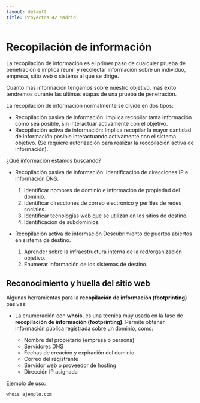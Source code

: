 ```yaml
---
layout: default
title: Proyectos 42 Madrid
---
```


# Recopilación de información

La recopilación de información es el primer paso de cualquier prueba de penetración e implica reunir y recolectar información sobre un individuo, empresa, sitio web o sistema al que se dirige.

Cuanto más información tengamos sobre nuestro objetivo, más éxito tendremos durante las últimas etapas de una prueba de penetración.

La recopilación de información normalmente se divide en dos tipos:

- Recopilación pasiva de información: Implica recopilar tanta información como sea posible, sin interactuar activamente con el objetivo.
- Recopilación activa de información: Implica recopilar la mayor cantidad de información posible interactuando activamente con el sistema objetivo. (Se requiere autorización para realizar la recopilación activa de información).

¿Qué información estamos buscando?

- Recopilación pasiva de información:
	Identificación de direcciones IP e información DNS.
	1. Identificar nombres de dominio e información de propiedad del dominio.
	2.  Identificar direcciones de correo electrónico y perfiles de redes sociales.
	3. Identificar tecnologías web que se utilizan en los sitios de destino.
	4. Identificación de subdominios.
	
- Recopilación activa de información
   Descubrimiento de puertos abiertos en sistema de destino.
   
     1. Aprender sobre la infraestructura interna de la red/organización objetivo.
     2. Enumerar información de los sistemas de destino.

## Reconocimiento y huella del sitio web

Algunas herramientas para la **recopilación de información (footprinting)** pasivas:

- La enumeración con **whois**, es una técnica muy usada en la fase de **recopilación de información (footprinting)**. Permite obtener información pública registrada sobre un dominio, como:

	-  Nombre del propietario (empresa o persona)
	-  Servidores DNS
	-  Fechas de creación y expiración del dominio
	-  Correo del registrante
	-  Servidor web o proveedor de hosting
	-  Dirección IP asignada

Ejemplo de uso:

```bash
whois ejemplo.com
```